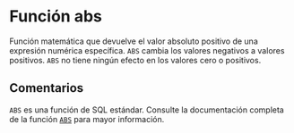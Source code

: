 ﻿---
SidebarGroup: "a"
Autogenerated: true
---

# Función  abs

Función matemática que devuelve el valor absoluto positivo de una expresión numérica específica. `ABS` cambia los valores negativos a valores positivos. `ABS` no tiene ningún efecto en los valores cero o positivos.

## Comentarios

`ABS` es una función de SQL estándar. Consulte la documentación completa de la función [`ABS`](https://learn.microsoft.com/es-es/sql/t-sql/functions/abs-transact-sql) para mayor información.
